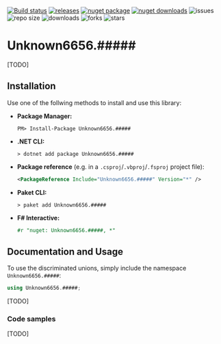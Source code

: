 [![Build status](https://ci.appveyor.com/api/projects/status/############?svg=true)](https://ci.appveyor.com/project/Unknown6656-Megacorp/Unknown6656.#####)
[![releases](https://img.shields.io/github/downloads/Unknown6656-Megacorp/Unknown6656.#####/total)](https://github.com/Unknown6656-Megacorp/Unknown6656.#####/releases)
[![nuget package](https://img.shields.io/nuget/vpre/Unknown6656.#####)](https://www.nuget.org/packages/Unknown6656.#####/)
[![nuget downloads](https://img.shields.io/nuget/dt/Unknown6656.#####)](https://www.nuget.org/packages/Unknown6656.#####/)
![issues](https://img.shields.io/github/issues/Unknown6656-Megacorp/Unknown6656.#####)
![repo size](https://img.shields.io/github/repo-size/Unknown6656-Megacorp/Unknown6656.#####)
![downloads](https://img.shields.io/github/downloads/Unknown6656-Megacorp/Unknown6656.#####/total)
![forks](https://img.shields.io/github/forks/Unknown6656-Megacorp/Unknown6656.#####)
![stars](https://img.shields.io/github/stars/Unknown6656-Megacorp/Unknown6656.#####)

# Unknown6656.#####
[TODO]


## Installation
Use one of the follwing methods to install and use this library:

- **Package Manager:**
    ```batch
    PM> Install-Package Unknown6656.#####
    ```
- **.NET CLI:**
    ```batch
    > dotnet add package Unknown6656.#####
    ```
- **Package reference** (e.g. in a `.csproj`/`.vbproj`/`.fsproj` project file):
    ```xml
    <PackageReference Include="Unknown6656.#####" Version="*" />
    ```
- **Paket CLI:**
    ```batch
    > paket add Unknown6656.#####
    ```
- **F# Interactive:**
    ```fsharp
    #r "nuget: Unknown6656.#####, *"
    ```

## Documentation and Usage
To use the discriminated unions, simply include the namespace `Unknown6656.#####`:

```csharp
using Unknown6656.#####;
```

[TODO]


### Code samples
[TODO]
